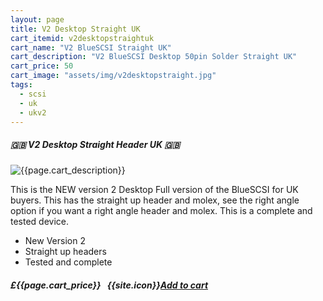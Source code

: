 ```yaml
---
layout: page
title: V2 Desktop Straight UK
cart_itemid: v2desktopstraightuk
cart_name: "V2 BlueSCSI Straight UK"
cart_description: "V2 BlueSCSI Desktop 50pin Solder Straight UK"
cart_price: 50
cart_image: "assets/img/v2desktopstraight.jpg"
tags: 
  - scsi
  - uk
  - ukv2
---
```


##### 🇬🇧 V2 Desktop Straight Header UK 🇬🇧

![{{page.cart_description}}]({{page.cart_image}})

This is the NEW version 2 Desktop Full version of the BlueSCSI for UK buyers. This has the straight up header and molex, see the right angle option if you want a right angle header and molex. This is a complete and tested device.

* New Version 2
* Straight up headers
* Tested and complete

##### £{{page.cart_price}} &nbsp; {{site.icon}}[Add to cart](/cart#{{page.cart_itemid}})
